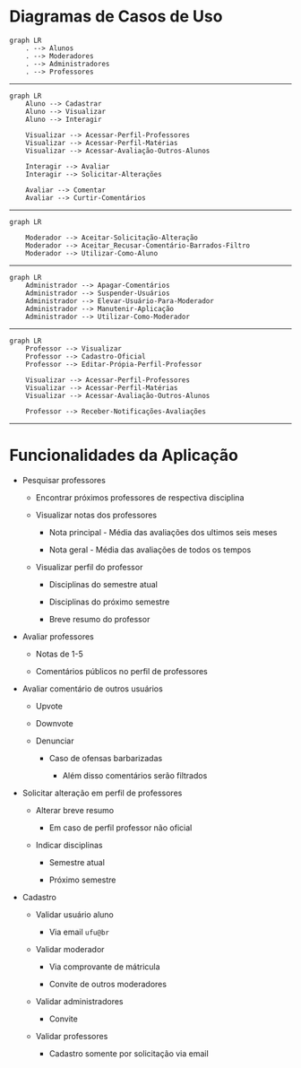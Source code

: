 # Diagramas de Casos de Uso

```mermaid
graph LR
    . --> Alunos
    . --> Moderadores
    . --> Administradores
    . --> Professores
```

----

```mermaid
graph LR
    Aluno --> Cadastrar
    Aluno --> Visualizar
    Aluno --> Interagir

    Visualizar --> Acessar-Perfil-Professores
    Visualizar --> Acessar-Perfil-Matérias
    Visualizar --> Acessar-Avaliação-Outros-Alunos

    Interagir --> Avaliar
    Interagir --> Solicitar-Alterações

    Avaliar --> Comentar
    Avaliar --> Curtir-Comentários
```

----

```mermaid
graph LR

    Moderador --> Aceitar-Solicitação-Alteração
    Moderador --> Aceitar_Recusar-Comentário-Barrados-Filtro
    Moderador --> Utilizar-Como-Aluno
```

----

```mermaid
graph LR
    Administrador --> Apagar-Comentários
    Administrador --> Suspender-Usuários
    Administrador --> Elevar-Usuário-Para-Moderador
    Administrador --> Manutenir-Aplicação
    Administrador --> Utilizar-Como-Moderador
```

----

```mermaid
graph LR
    Professor --> Visualizar
    Professor --> Cadastro-Oficial
    Professor --> Editar-Própia-Perfil-Professor

    Visualizar --> Acessar-Perfil-Professores
    Visualizar --> Acessar-Perfil-Matérias
    Visualizar --> Acessar-Avaliação-Outros-Alunos

    Professor --> Receber-Notificações-Avaliações
```

----

# Funcionalidades da Aplicação

- Pesquisar professores
  
  - Encontrar próximos professores de respectiva disciplina
  
  - Visualizar notas dos professores
    
    - Nota principal - Média das avaliações dos ultimos seis meses
    
    - Nota geral - Média das avaliações de todos os tempos
  
  - Visualizar perfil do professor
    
    - Disciplinas do semestre atual
    
    - Disciplinas do próximo semestre
    
    - Breve resumo do professor

- Avaliar professores
  
  - Notas de 1-5
  
  - Comentários públicos no perfil de professores

- Avaliar comentário de outros usuários
  
  - Upvote
  
  - Downvote
  
  - Denunciar
    
    - Caso de ofensas barbarizadas
      
      - Além disso comentários serão filtrados

- Solicitar alteração em perfil de professores
  
  - Alterar breve resumo
    
    - Em caso de perfil professor não oficial
  
  - Indicar disciplinas
    
    - Semestre atual
    
    - Próximo semestre

- Cadastro
  
  - Validar usuário aluno
    
    - Via email `ufu@br`
  
  - Validar moderador
    
    - Via comprovante de mátricula
    
    - Convite de outros moderadores
  
  - Validar administradores 
    
    - Convite
  
  - Validar professores
    
    - Cadastro somente por solicitação via email

